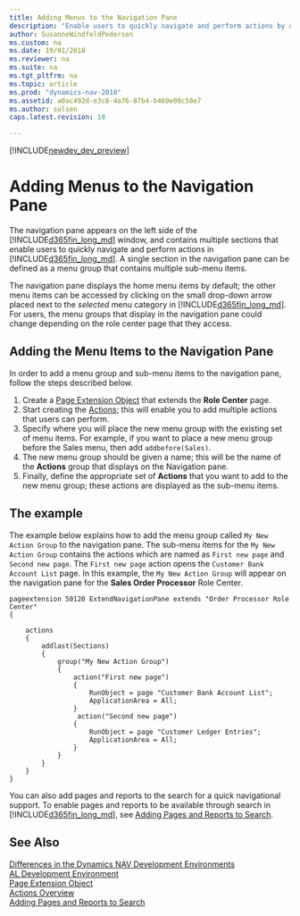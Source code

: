 ```yaml
---
title: Adding Menus to the Navigation Pane
description: "Enable users to quickly navigate and perform actions by adding the menu items to the navigation pane."
author: SusanneWindfeldPedersen
ms.custom: na
ms.date: 19/01/2018
ms.reviewer: na
ms.suite: na
ms.tgt_pltfrm: na
ms.topic: article
ms.prod: "dynamics-nav-2018"
ms.assetid: a0ac492d-e3c8-4a76-87b4-b469e08c58e7
ms.author: solsen
caps.latest.revision: 18 

---
```


[!INCLUDE[newdev_dev_preview](includes/newdev_dev_preview.md)]

# Adding Menus to the Navigation Pane

 The navigation pane appears on the left side of the [!INCLUDE[d365fin_long_md](includes/d365fin_long_md.md)] window, and contains multiple sections that enable users to quickly navigate and perform actions in [!INCLUDE[d365fin_long_md](includes/d365fin_long_md.md)]. A single section in the navigation pane can be defined as a menu group that contains multiple sub-menu items. 
 
 The navigation pane displays the home menu items by default; the other menu items can be accessed by clicking on the small drop-down arrow placed next to the *selected* menu category in [!INCLUDE[d365fin_long_md](includes/d365fin_long_md.md)]. For users, the menu groups that display in the navigation pane could change depending on the role center page that they access. 
 
 ## Adding the Menu Items to the Navigation Pane

 In order to add a menu group and sub-menu items to the navigation pane, follow the steps described below.
 
 1. Create a [Page Extension Object](devenv-page-extension.md) that extends the **Role Center** page.  
 2. Start creating the [Actions](devenv-actions-overview.md); this will enable you to add multiple actions that users can perform.  
 3. Specify where you will place the new menu group with the existing set of menu items. For example, if you want to place a new menu group before the Sales menu, then add  `addbefore(Sales)`.  
 4. The new menu group should be given a name; this will be the name of the **Actions** group that displays on the Navigation pane.  
 5. Finally, define the appropriate set of **Actions** that you want to add to the new menu group; these actions are displayed as the sub-menu items.


 ## The example
 The example below explains how to add the menu group called `My New Action Group` to the navigation pane. The sub-menu items for the `My New Action Group` contains the actions which are named as `First new page` and `Second new page`. The `First new page` action opens the `Customer Bank Account List` page. In this example, the `My New Action Group` will appear on the navigation pane for the **Sales Order Processor** Role Center. 

```al
pageextension 50120 ExtendNavigationPane extends "Order Processor Role Center"
{

    actions
    {
        addlast(Sections)
        {
            group("My New Action Group")
            {
                action("First new page")
                {
                    RunObject = page "Customer Bank Account List";
                    ApplicationArea = All;
                }
                 action("Second new page")
                {
                    RunObject = page "Customer Ledger Entries";
                    ApplicationArea = All;
                }
            }
        }
    }
}
```
 
 You can also add pages and reports to the search for a quick navigational support. To enable pages and reports to be available through search in [!INCLUDE[d365fin_long_md](includes/d365fin_long_md.md)], see [Adding Pages and Reports to Search](devenv-al-menusuite-functionality.md).  


## See Also
[Differences in the Dynamics NAV Development Environments](devenv-differences.md)  
[AL Development Environment](devenv-reference-overview.md)  
[Page Extension Object](devenv-page-ext-object)  
[Actions Overview](devenv-actions-overview.md)  
[Adding Pages and Reports to Search](devenv-al-menusuite-functionality.md)  